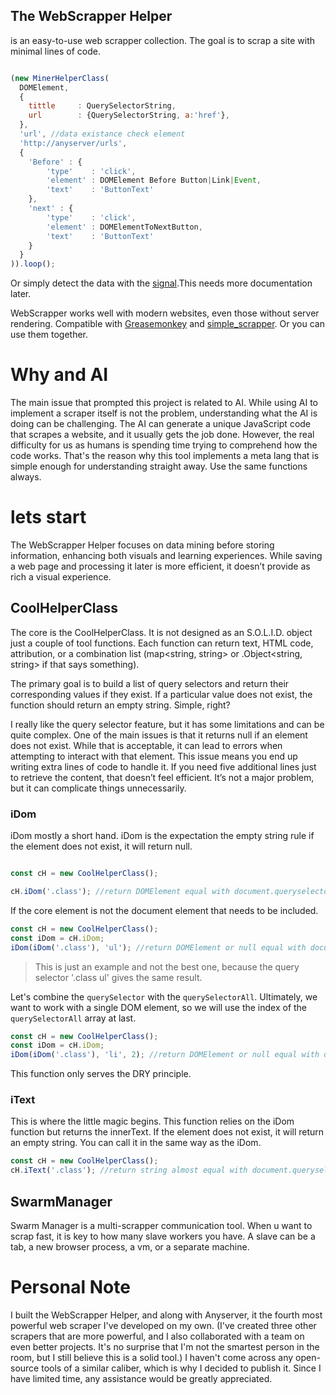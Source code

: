 ## The WebScrapper Helper
is an easy-to-use web scrapper collection. The goal is to scrap a site with minimal lines of code.
```javascript

(new MinerHelperClass(
  DOMElement,
  {
    tittle     : QuerySelectorString,
    url        : {QuerySelectorString, a:'href'},
  },
  'url', //data existance check element
  'http://anyserver/urls',
  {
    'Before' : {
        'type'    : 'click',
        'element' : DOMElement Before Button|Link|Event,
        'text'    : 'ButtonText'
    },
    'next' : {
        'type'    : 'click',
        'element' : DOMElementToNextButton,
        'text'    : 'ButtonText'
    }
  }
)).loop();


```
Or simply detect the data with the [signal](https://github.com/Soldy/WebScrapper-Helper/blob/main/signal.js).This needs more documentation later.

WebScrapper works well with modern websites, even those without server rendering.
Compatible with [Greasemonkey](https://www.greasespot.net/) and [simple_scrapper](https://github.com/Soldy/simple_scrapper). Or you can use them together.
<!-- It's undetectable for F5, Impreva, Cloudflare, DataDome, Reblaze, and Radware.
However, if you do a volume scrapping they can catch you anyway.  -->


# Why and AI

The main issue that prompted this project is related to AI.
While using AI to implement a scraper itself is not the problem,
understanding what the AI is doing can be challenging. The AI can generate a
unique JavaScript code that scrapes a website, and it usually gets the job done.
However, the real difficulty for us as humans is spending time trying to comprehend how the code works.
That's the reason why this tool implements a meta lang that is simple enough for understanding straight away. Use the same functions always.


# lets start

The WebScrapper Helper focuses on data mining before storing information, enhancing both visuals and learning experiences.
While saving a web page and processing it later is more efficient, it doesn’t provide as rich a visual experience.

## CoolHelperClass
The core is the CoolHelperClass. It is not designed as an S.O.L.I.D. object just a couple of tool functions.
Each function can return text, HTML code, attribution, or a combination list (map<string, string> or .Object<string, string> if that says something).

The primary goal is to build a list of query selectors and return their corresponding values if they exist. If a particular value does not exist, the function should return an empty string. Simple, right? 

I really like the query selector feature, but it has some limitations and can be quite complex.
One of the main issues is that it returns null if an element does not exist. While that is acceptable, it can lead to errors when attempting to interact with that element.
This issue means you end up writing extra lines of code to handle it. If you need five additional lines just to retrieve the content, that doesn’t feel efficient. 
It’s not a major problem, but it can complicate things unnecessarily.


### iDom

iDom mostly a short hand.
iDom is the expectation the empty string rule if the element does not exist, it will return null.

```javascript

const cH = new CoolHelperClass();

cH.iDom('.class'); //return DOMElement equal with document.queryselector('.class')


```

If the core element is not the document element that needs to be included.

```javascript
const cH = new CoolHelperClass();
const iDom = cH.iDom;
iDom(iDom('.class'), 'ul'); //return DOMElement or null equal with document.queryselector('.class').queryselector('ul')
```
> This is just an example and not the best one, because the query selector '.class ul' gives the same result.


Let's combine the `querySelector` with the `querySelectorAll`. Ultimately, we want to work with a single DOM element, so we will use the index of the `querySelectorAll` array at last.

```javascript
const cH = new CoolHelperClass();
const iDom = cH.iDom;
iDom(iDom('.class'), 'li', 2); //return DOMElement or null equal with document.queryselector('.class').queryselectorAll('li')[2]
```

This function only serves the DRY principle.

### iText

This is where the little magic begins.
This function relies on the iDom function but returns the innerText.
If the element does not exist, it will return an empty string.
You can call it in the same way as the iDom.

```javascript
const cH = new CoolHelperClass();
cH.iText('.class'); //return string almost equal with document.queryselector('.class').innerText

```

## SwarmManager


Swarm Manager is a multi-scrapper communication tool.
When u want to scrap fast, it is key to how many slave workers you have. A slave can be a tab, a new browser process, a vm, or a separate machine.




# Personal Note

I built the WebScrapper Helper, and along with Anyserver, it the fourth most powerful web scraper I've developed on my own.
(I've created three other scrapers that are more powerful, and I also collaborated with a team on even better projects.
It's no surprise that I'm not the smartest person in the room, but I still believe this is a solid tool.)
I haven't come across any open-source tools of a similar caliber, which is why I decided to publish it. Since I have limited time, any assistance would be greatly appreciated.

